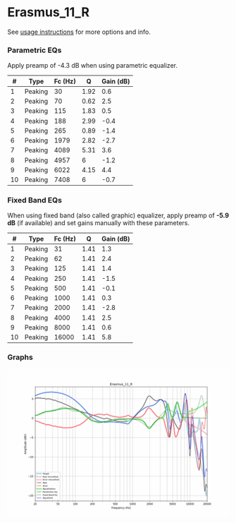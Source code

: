 # Erasmus_11_R
See [usage instructions](https://github.com/jaakkopasanen/AutoEq#usage) for more options and info.

### Parametric EQs
Apply preamp of -4.3 dB when using parametric equalizer.

|   # | Type    |   Fc (Hz) |    Q |   Gain (dB) |
|-----|---------|-----------|------|-------------|
|   1 | Peaking |        30 | 1.92 |         0.6 |
|   2 | Peaking |        70 | 0.62 |         2.5 |
|   3 | Peaking |       115 | 1.83 |         0.5 |
|   4 | Peaking |       188 | 2.99 |        -0.4 |
|   5 | Peaking |       265 | 0.89 |        -1.4 |
|   6 | Peaking |      1979 | 2.82 |        -2.7 |
|   7 | Peaking |      4089 | 5.31 |         3.6 |
|   8 | Peaking |      4957 | 6    |        -1.2 |
|   9 | Peaking |      6022 | 4.15 |         4.4 |
|  10 | Peaking |      7408 | 6    |        -0.7 |

### Fixed Band EQs
When using fixed band (also called graphic) equalizer, apply preamp of **-5.9 dB** (if available) and set gains manually with these parameters.

|   # | Type    |   Fc (Hz) |    Q |   Gain (dB) |
|-----|---------|-----------|------|-------------|
|   1 | Peaking |        31 | 1.41 |         1.3 |
|   2 | Peaking |        62 | 1.41 |         2.4 |
|   3 | Peaking |       125 | 1.41 |         1.4 |
|   4 | Peaking |       250 | 1.41 |        -1.5 |
|   5 | Peaking |       500 | 1.41 |        -0.1 |
|   6 | Peaking |      1000 | 1.41 |         0.3 |
|   7 | Peaking |      2000 | 1.41 |        -2.8 |
|   8 | Peaking |      4000 | 1.41 |         2.5 |
|   9 | Peaking |      8000 | 1.41 |         0.6 |
|  10 | Peaking |     16000 | 1.41 |         5.8 |

### Graphs
![](./Erasmus_11_R.png)
